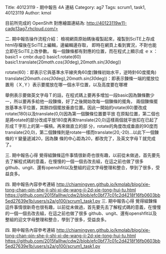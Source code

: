 Title: 40123119 -  期中報告 4A 連結
Category: ag7
Tags: scrum1, task1, 40123119
Author: kmol

 
 
 

目前所完成的 OpenShift 對應繪圖連結為: <a href="http://40123119w11-cadp13ag7.rhcloud.com/">http://40123119w11-cadp13ag7.rhcloud.com/>


二.
期中報告操作流程介紹：
檢視網頁原始碼後複製起來，複製到SciTE上存成html存檔後在SciTE上編輯，邊編輯邊存取，
即時在網頁上看到實況，不對也能立即在SciTE上改參數。
每一個鍊條都有對應的位置，而在程式上顯示成
ｅｘ：basic1 = cmbr.dup()
      basic1.rotate(60)
      basic1.translate(20*math.cos(30*deg),20*math.sin(30*deg))

rotate(60)：即表示它與基準水平線夾角60度(鍊條初始水平，逆時針60度擺角)
translate(20*math.cos(30*deg),20*math.sin(30*deg))：即表示鍊條一端的擺放位置用（Ｘ,Ｙ）表示要擺放在哪一個水平位置，以及高度要在哪裡

舉例表示要做英文字母Ｔ的話，在程式碼上要再多增加一段basic因為鍊條數少一，所以要再多給他一段鍊條，好了之後開始改每一個鍊條的擺角，
兩個鍊條擺放基準水平位置，其餘四個擺放垂直位置。因此一開始的rotate(60)要改成rotate(180)以及translate(0,0)因為第一個鍊條位置要平放
在原點位置，第二個也是將rotate的部分改成平放180度再來translate(20,0)這樣兩個就平放扣在已起了形成Ｔ字形上的第一橫槓。再來做直立的部
分，rotate的角度改成垂直的90度而translate(20,0)，第二個鍊條則是rotate一樣而translate(20,-20)…以此下一個鍊條的Ｙ變量遞減20，因為鍊
條的中心距為20，都改完了，及英文字母Ｔ就完成了。

三.
期中報告心得
覺得組鍊條這件事情很新奇也很有趣，以前從未做過，首先要先去了解程式碼的意義，在慢慢的一個一個去改去組，在這之前也做了很多
github、ungit、還有openshfit以及整組的迎文字母整理和整合，學到了很多，受益良多。

四.
期中報告內容參考連結
http://chiamingyen.github.io/kmolab/blog/xie-tong-chan-pin-she-ji-shi-xi-de-wang-ji-2d-xie-tong-hui-tu.html
https://github.com/2015fallhw/cdw2/blob/efc0bf77c01c2d4218f16fb0603bb5ed27639e1b/users/s2a/g100/scrum1_task1.py
三.
期中報告心得
覺得組鍊條這件事情很新奇也很有趣，以前從未做過，首先要先去了解程式碼的意義，在慢慢的一個一個去改去組，在這之前也做了很多
github、ungit、還有openshfit以及整組的迎文字母整理和整合，學到了很多，受益良多。

四.
期中報告內容參考連結
http://chiamingyen.github.io/kmolab/blog/xie-tong-chan-pin-she-ji-shi-xi-de-wang-ji-2d-xie-tong-hui-tu.html
https://github.com/2015fallhw/cdw2/blob/efc0bf77c01c2d4218f16fb0603bb5ed27639e1b/users/s2a/g100/scrum1_task1.py